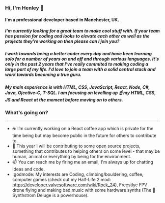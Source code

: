 ### Hi, I'm Henley 👋

#### I'm a professional developer based in Manchester, UK. 

##### I'm currently looking for a great team to make cool stuff with. If your team has passion for coding and looks to elevate each other as well as the projects they're working on then please can I join you?

##### I work towards being a better coder every day and have been learning solo for a number of years on and off and through various languages. It's only in the past 2 years that I've really commited to making coding a large part of my life. I'd love to join a team with a solid central stack and work towards becoming a true guru.

##### My main experience is with HTML, CSS, JavaScript, React, Node, C#, Java, Ojective-C, T-SQL. I am focusing on levelling up :point_up: my HTML, CSS, JS and React at the moment before moving on to others.

### What's going on?
----
-  :coffee: I’m currently working on a React coffee app which is private for the time being but may become public in the future for others to contribute to.
- 👯 This year I will be contributing to some open source projects, something that contributes to helping others on some level - that may be human, animal or everything by being for the environment.
- 📫 You can reach me by firing me an email, I'm always up for chatting ideas and code.
- :godmode: My interests are Coding, climbing/bouldering, coffee, computer games (check out my Half-Life 2 mod: https://developer.valvesoftware.com/wiki/Rock_24), Freestlye FPV drone flying and making bad music with some hardware synths (The :musical_keyboard: Synthstrom Deluge is a powerhouse). 

<!--
**henleyb/henleyb** is a ✨ _special_ ✨ repository because its `README.md` (this file) appears on your GitHub profile.

Here are some ideas to get you started:

- 🔭 I’m currently working on ...
- 🌱 I’m currently learning ...
- 👯 I’m looking to collaborate on ...
- 🤔 I’m looking for help with ...
- 💬 Ask me about ...
- 📫 How to reach me: ...
- 😄 Pronouns: ...
- ⚡ Fun fact: ...
-->
